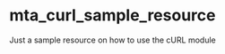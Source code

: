 mta_curl_sample_resource
========================

Just a sample resource on how to use the cURL module
